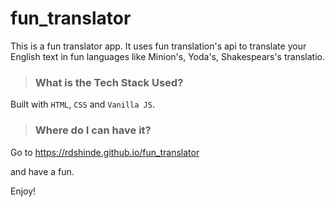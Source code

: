 # **fun_translator**
This is a fun translator app. It uses fun translation's api to translate your English text in fun languages like Minion's, Yoda's, Shakespears's translatio.

>### What is the Tech Stack Used?
Built with `HTML`, `CSS` and `Vanilla JS`.

>### Where do I can have it?
Go to https://rdshinde.github.io/fun_translator

and have a fun.

Enjoy!
